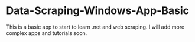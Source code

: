 # Data-Scraping-Windows-App-Basic
This is a basic app to start to learn .net and web scraping. I will add more complex apps and tutorials soon.
